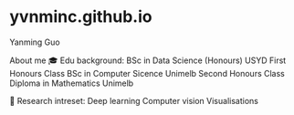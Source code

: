 # yvnminc.github.io
Yanming Guo

About me
🎓 Edu background:
BSc in Data Science (Honours) USYD      First Honours Class
BSc in Computer Sicence       Unimelb   Second Honours Class
Diploma in Mathematics        Unimelb

🌱 Research intreset:
Deep learning
Computer vision
Visualisations
